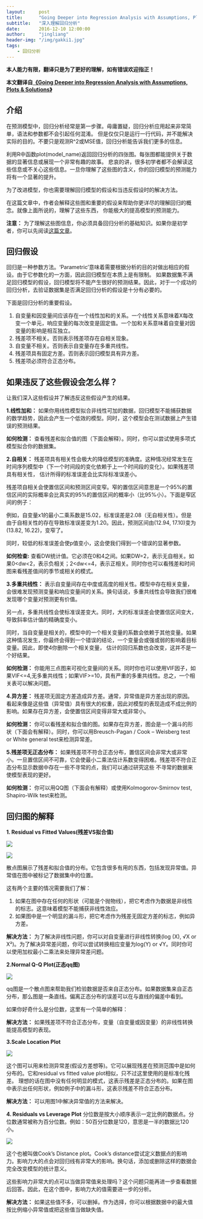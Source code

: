 ```yaml
---
layout:     post
title:      "Going Deeper into Regression Analysis with Assumptions, Plots & Solutions——翻译"
subtitle:   "深入理解回归分析"
date:       2016-12-10 12:00:00
author:     "jingliang"
header-img: "/img/gakki1.jpg"
tags:
    - 回归分析
---
```


**本人能力有限，翻译只是为了更好的理解，如有错误欢迎指正！**

**本文翻译自[《Going Deeper into Regression Analysis with Assumptions, Plots & Solutions》](https://www.analyticsvidhya.com/blog/2016/07/deeper-regression-analysis-assumptions-plots-solutions/)**

## 介绍
在预测模型中，回归分析经常是第一步骤。毋庸置疑，回归分析应用起来非常简单，语法和参数都不会引起任何混淆。
但是仅仅只是运行一行代码，并不能解决实际的目的。不要只是观测R^2或MSE值，回归分析能告诉我们更多的信息。

利用R中函数plot(model_name)返回回归分析的四张图。每张图都能提供关于数据的显著信息或展现一个非常有趣的故事。
悲哀的讲，很多初学者都不会解读这些信息或不关心这些信息。一旦你理解了这些图的含义，你的回归模型的预测能力
将有一个显著的提升。

为了改进模型，你也需要理解回归模型的假设和当违反假设时的解决方法。

在这篇文章中，作者会解释这些图和重要的假设来帮助你更详尽的理解回归的概念。就像上面所说的，理解了这些东西，
你能极大的提高模型的预测能力。

**注意：** 为了理解这些图信息，你必须具备回归分析的基础知识。如果你是初学者，你可以先阅读[这篇文章](https://www.analyticsvidhya.com/blog/2015/10/regression-python-beginners/)。

## 回归假设
回归是一种参数方法。‘Parametric’意味着需要根据分析的目的对做出相应的假设。由于它参数化的一方面，因此回归模型在本质上是有限制。
如果数据集不满足回归模型的假设，回归模型将不能产生很好的预测结果。因此，对于一个成功的回归分析，去验证数据集是否满足回归分析的假设是十分有必要的。

下面是回归分析的重要假设。

1. 自变量和因变量间应该存在一个线性加和的关系。一个线性关系意味着X每改变一个单元，响应变量的每次改变是固定值。一个加和关系意味着自变量对因变量的影响是相互独立。
2. 残差项不相关。否则表示残差项存在自相关现象。
3. 自变量不相关。否则表示自变量存在多重共线性。
4. 残差项具有固定方差。否则表示回归模型具有异方差。
5. 残差项必须符合正态分布。

## 如果违反了这些假设会怎么样？
让我们深入这些假设并了解违反这些假设产生的结果。

**1.线性加和：** 如果你用线性模型拟合非线性可加的数据，回归模型不能捕获数据的数学趋势，因此会产生一个低效的模型。同时，这个模型会在测试数据上产生错误的预测结果。

**如何检测：** 查看残差和拟合值的图（下面会解释）。同时，你可以尝试使用多项式模型拟合你的数据集。

**2.自相关：** 残差项具有相关性会极大的降低模型的准确度。这种情况经常发生在时间序列模型中（下一个时间段的变化依赖于上一个时间段的变化）。如果残差项具有相关性，
估计所得的标准误差会比实际标准误差小。

残差项自相关会使置信区间和预测区间变窄。窄的置信区间意思是一个95%的置信区间的实际概率会比真实的95%的置信区间的概率小（比95%小）。下面是窄区间的例子：

例如，自变量x1的最小二乘系数是15.02，标准误差是2.08（无自相关性）。但是由于自相关性的存在导致标准误差变为1.20。因此，预测区间由(12.94, 17.10)变为(13.82, 16.22)，变窄了。

同时，较低的标准误差会使p值变小，这会使我们得到一个错误的显著参数。

**如何检查:** 查看DW统计值。它必须在0和4之间。如果DW=2，表示无自相关。如果0<dw<2，表示负相关；2<dw<=4，表示正相关。同时你也可以看残差和时间图来看残差值间的季节或相关的模式。

**3.多重共线性：** 表示自变量间存在中度或高度的相关性。模型中存在相关变量，会很难发现预测变量和响应变量间的关系。换句话说，多重共线性会导致我们很难发现哪个变量对预测更有价值。

另一点，多重共线性会使标准误差变大。同时，大的标准误差会使置信区间变大，导致斜率估计值的精确度变小。

同时，当自变量是相关的，模型中的一个相关变量的系数会依赖于其他变量。如果这种情况发生，你最终会得到一个错误的结论，一个变量会或强或弱的影响着目标变量。因此，即使4你删除一个相关变量，
估计的回归系数也会改变，这并不是一个好结果。

**如何检测：** 你能用三点图来可视化变量间的关系。同时你也可以使用VIF因子，如果VIF<=4,无多重共线性；如果VIF>=10，具有严重的多重共线性。总之，一个相关表可以解决问题。

**4.异方差：** 残差项无固定方差造成异方差。通常，异常值是异方差出现的原因。看起来像是这些值（异常值）具有很大的权重，因此对模型的表现造成不成比例的影响。如果存在异方差，会使置信区间变得非常大或非常小。

**如何检测：** 你可以看残差和拟合值的图。如果存在异方差，图会是一个漏斗的形状（下面会有解释）。同时，你可以用Breusch-Pagan / Cook – Weisberg test or White general test来检测异常差。

**5.残差项无正态分布：** 如果残差项不符合正态分布，置信区间会非常大或非常小。一旦置信区间不可靠，它会使最小二乘法估计系数变得困难。残差项不符合正态分布显示数据中存在一些不寻常的点，我们可以通过研究这些
不寻常的数据来使模型表现的更好。

**如何检测：** 你可以用QQ图（下面会有解释）或使用Kolmogorov-Smirnov test, Shapiro-Wilk test来检测。

## 回归图的解释

**1. Residual vs Fitted Values(残差VS拟合值)**

![](https://www.analyticsvidhya.com/wp-content/uploads/2016/07/residual.png)

![](https://www.analyticsvidhya.com/wp-content/uploads/2016/07/heterosk.png)

散点图展示了残差和拟合值的分布。它包含很多有用的东西，包括发现异常值。异常值在图中被标记了数据集中的位置。

这有两个主要的情况需要我们了解：

1. 如果在图中存在任何的形状（可能是个抛物线），把它考虑作为数据是非线性的标志。这意味着模型不能捕获非线性效应。
2. 如果图中是一个明显的漏斗形，把它考虑作为残差无固定方差的标志，例如异方差。

**解决方法：** 为了解决非线性问题，你可以对自变量进行非线性转换(log (X), √X or X²)。为了解决异常差问题，你可以尝试转换相应变量为log(Y) or √Y。同时你可以使用加权最小二乘法来处理异常差问题。

**2.Normal Q-Q Plot(正态qq图)**

![](https://www.analyticsvidhya.com/wp-content/uploads/2016/07/quantile.png)

qq图是一个散点图来帮助我们检验数据是否来自正态分布。如果数据集来自正态分布，那么图是一条直线。偏离正态分布的误差可以在与直线的偏差中看到。

如果你好奇什么是分位数，这里有一个简单的解释：

**解决方法：** 如果残差项不符合正态分布，变量（自变量或因变量）的非线性转换能提高模型的表现。

**3.Scale Location Plot**

![](https://www.analyticsvidhya.com/wp-content/uploads/2016/07/hetero.png)

这个图可以用来检测异常差(假设方差想等)。它可以展现残差在预测范围中是如何分布的。它和residual vs fitted value plot相似，只不过这里使用的是标准化残差。
理想的话在图中没有任何明显的模式，这表示残差是正态分布的。如果在图中表示出任何形状，例如例子中的漏斗形，这表示残差不符合正态分布。

**解决方法：** 可以用图1中解决异常值的方法来解决。

**4. Residuals vs Leverage Plot** 分位数是按大小顺序表示一定比例的数据点。分位数通常被称为百分位数。例如：50百分位数是120，意思是一半的数据比120小。

![](https://www.analyticsvidhya.com/wp-content/uploads/2016/07/leverae.png)

这个也被叫做Cook’s Distance plot。Cook’s distance尝试定义数据点的影响力。影响力大的点会对回归线有非常大的影响。换句话，添加或删除这样的数据会完全改变模型的统计意义。

这些影响力非常大的点可以当做异常值来处理吗？这个问题只能再进一步查看数据后回答。因此，在这个图中，影响力大的值需要进一步的分析。

**解决方法：** 如果这些值不多，可以删掉。作为选择，你可以根据数据中的最大值按比例缩小异常值或把这些值当做缺失值。





